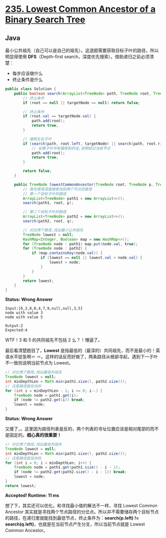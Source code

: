 # [235. Lowest Common Ancestor of a Binary Search Tree](https://leetcode.com/problems/lowest-common-ancestor-of-a-binary-search-tree/)

## Java

最小公共祖先（自己可以是自己的祖先）。这道题需要获取目标子叶的路径，所以明显得使用 **DFS**（Depth-first search，深度优先搜索）。借助递归之前必须清楚：

- 每步应该做什么
- 终止条件是什么

```java
public class Solution {
    public boolean search(ArrayList<TreeNode> path, TreeNode root, TreeNode targetNode) {
        // 终止条件
        if (root == null || targetNode == null) return false;

        // 终止条件
        if (root.val == targetNode.val) {
            path.add(root);
            return true;
        }

        // 搜索左右子叶
        if (search(path, root.left, targetNode) || search(path, root.right, targetNode)) {
            // 如果子叶中有搜索到的话,说明经过当前节点
            path.add(root);
            return true;
        }

        return false;
    }

    public TreeNode lowestCommonAncestor(TreeNode root, TreeNode p, TreeNode q) {
        // 首先使用深度搜索找到两个节点的路径
        // 第一个目标子叶的路径
        ArrayList<TreeNode> path1 = new ArrayList<>();
        search(path1, root, p);

        // 第二个目标子叶的路径
        ArrayList<TreeNode> path2 = new ArrayList<>();
        search(path2, root, q);

        // 对比两个路径,找出最小公共祖先
        TreeNode lowest = null;
        HashMap<Integer, Boolean> map = new HashMap<>();
        for (TreeNode node : path1) map.put(node.val, true);
        for (TreeNode node : path2) {
            if (map.containsKey(node.val)) {
                if (lowest == null || lowest.val > node.val) {
                    lowest = node;
                }
            }
        }
        return lowest;
    }
}
```

**Status: Wrong Answer**

```
Input:[6,2,8,0,4,7,9,null,null,3,5]
node with value 3
node with value 5

Output:2
Expected:4
```

WTF！3 和 5 的共同祖先不包括 2 么？！懵逼了。

最后看清楚题目了，**Lowest** 是指最低的（最深的）共同祖先，而不是最小的！英语水平捉急啊＝ ＝。这样的话反而好做了，两条路径从根部寻起，遇到下一子叶不一致则说明当前节点为 Lowest。

```java
// 对比两个路径,找出最低共祖先
TreeNode lowest = null;
int minDepthLen = Math.min(path1.size(), path2.size());
// 注意路径是反向的
for (int i = minDepthLen - 1; i >= 0; i--) {
    TreeNode node = path1.get(i);
    if (node != path2.get(i)) break;
    lowest = node;
}
```

**Status: Wrong Answer**

又傻了，。这里因为路径列表是反的，两个列表的寻址位置应该是相对尾部的而不是固定的。**细心真的很重要！**

```java
// 对比两个路径,找出最低共祖先
TreeNode lowest = null;
int minDepthLen = Math.min(path1.size(), path2.size());
// 注意路径是反向的
for (int i = 0; i < minDepthLen; i++) {
    TreeNode node = path1.get(path1.size() - i - 1);
    if (node != path2.get(path2.size() - i - 1)) break;
    lowest = node;
}
return lowest;
```

**Accepted! Runtime: 11 ms**

想了下，其实还可以优化。和寻找最小值的解法不一样，寻找 Lowest Common Ancestor 其实就是寻找两个节点路径的分岔点。所以并不需要储存两个目标节点的路径，在递归里就能找到最低节点，终止条件为：**search(p.left) != search(q.left)**，也就是在当前节点产生分支，所以当前节点就是 Lowest Common Ancestor。